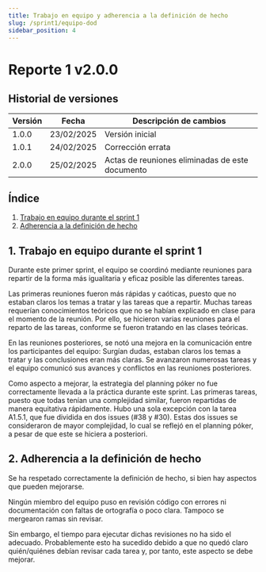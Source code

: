 ```yaml
---
title: Trabajo en equipo y adherencia a la definición de hecho
slug: /sprint1/equipo-dod
sidebar_position: 4
---
```


# Reporte 1 v2.0.0
## Historial de versiones  

| Versión | Fecha       | Descripción de cambios |
|---------|------------|------------------------|
| 1.0.0   | 23/02/2025 | Versión inicial        |
| 1.0.1 | 24/02/2025 | Corrección errata |
| 2.0.0 | 25/02/2025 | Actas de reuniones eliminadas de este documento |

## Índice
1. [Trabajo en equipo durante el sprint 1](#1-trabajo-en-equipo-durante-el-sprint-1)
2. [Adherencia a la definición de hecho](#2-adherencia-a-la-definición-de-hecho)

## 1. Trabajo en equipo durante el sprint 1

Durante este primer sprint, el equipo se coordinó mediante reuniones para repartir de la forma más igualitaria y eficaz posible las diferentes tareas. 

Las primeras reuniones fueron más rápidas y caóticas, puesto que no estaban claros los temas a tratar y las tareas que a repartir. Muchas tareas requerían conocimientos teóricos que no se habían explicado en clase para el momento de la reunión. Por ello, se hicieron varias reuniones para el reparto de las tareas, conforme se fueron tratando en las clases teóricas.

En las reuniones posteriores, se notó una mejora en la comunicación entre los participantes del equipo: Surgían dudas, estaban claros los temas a tratar y las conclusiones eran más claras. Se avanzaron numerosas tareas y el equipo comunicó sus avances y conflictos en las reuniones posteriores.

Como aspecto a mejorar, la estrategia del planning póker no fue correctamente llevada a la práctica durante este sprint. Las primeras tareas, puesto que todas tenían una complejidad similar, fueron repartidas de manera equitativa rápidamente. Hubo una sola excepción con la tarea A1.5.1, que fue dividida en dos issues (#38 y #30). Estas dos issues se consideraron de mayor complejidad, lo cual se reflejó en el planning póker, a pesar de que este se hiciera a posteriori.

## 2. Adherencia a la definición de hecho

Se ha respetado correctamente la definición de hecho, si bien hay aspectos que pueden mejorarse.

Ningún miembro del equipo puso en revisión código con errores ni documentación con faltas de ortografía o poco clara. Tampoco se mergearon ramas sin revisar.

Sin embargo, el tiempo para ejecutar dichas revisiones no ha sido el adecuado. Probablemente esto ha sucedido debido a que no quedó claro quién/quiénes debían revisar cada tarea y, por tanto, este aspecto se debe mejorar. 